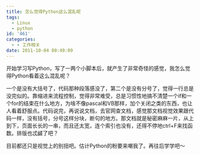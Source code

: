 ```yaml
---
title: 怎么觉得Python这么混乱呢
tags:
  - Linux
  - python
id: '461'
categories:
  - - 工作相关
date: 2011-10-04 00:49:09
---
```


开始学习写Python，写了一两个小脚本后，就产生了非常奇怪的感觉，我怎么觉得Python看着这么混乱呢？

一个是没有大括号了，代码那种段落感没了，第二个是没有分号了，觉得一行总是没完似的。靠缩进来流程控制，觉得非常难受，总是习惯性地搞不清楚一个if和一个for的结束在什么地方，为啥不像pascal和VB那样，加个关闭之类的东西，也让人看着舒服点。代码说完，再说说文档，去官网查文档，感觉那文档视觉效果跟代码一样，没有括号，分号这样分块，断句的地方。那文档就是秘密麻麻一片，从上到下，页面长长的一串，而且还太宽，连个索引也没有，还得不停地ctrl+F来找函数。排版也忒鹾了吧？

目前都还只是视觉上的别扭吧。估计Python的粉要来嘲我了。再往后学学吧～